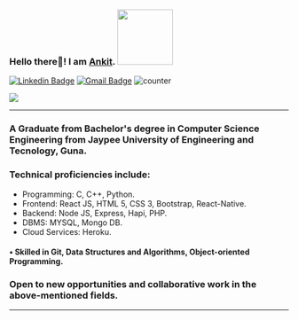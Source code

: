 ### Hello there👋! I am <a href="https://ankitraj.live/"> Ankit</a>. <img src="https://media.giphy.com/media/eNotYhz6gsoNBUzsUa/giphy.gif" width="100">

[![Linkedin Badge](https://img.shields.io/badge/-itsrankit-blue?style=flat-square&logo=Linkedin&logoColor=white&link=https://www.linkedin.com/in/itsrankit)](https://www.linkedin.com/in/itsrankit/)
[![Gmail Badge](https://img.shields.io/badge/-itsrankit@gmail.com-c14438?style=flat-square&logo=Gmail&logoColor=white&link=mailto:itsrankit@gmail.com)](mailto:itsrankit@gmail.com)
![counter](https://en8cphwi4htv6aw.m.pipedream.net)

![](https://github-readme-stats.vercel.app/api?username=ankit039&theme=dark&show_icons=true) 
<hr/>

<!--## <img src="https://media.giphy.com/media/du3J3cXyzhj75IOgvA/giphy.gif" width="50"> Summary: <img src="https://media.giphy.com/media/lPAXUzSS1PlwgH53oz/giphy.gif" width="30">-->

### A Graduate from Bachelor's degree in Computer Science Engineering from Jaypee University of Engineering and Tecnology, Guna. 

### Technical proficiencies include:

* Programming: C, C++, Python.
* Frontend: React JS, HTML 5, CSS 3, Bootstrap, React-Native.
* Backend: Node JS, Express, Hapi, PHP.
* DBMS: MYSQL, Mongo DB.
* Cloud Services: Heroku.
 
####  • Skilled in Git, Data Structures and Algorithms, Object-oriented Programming.

###  Open to new opportunities and collaborative work in the above-mentioned fields.

<hr/>

<!--
Here are some ideas to get you started:

- 🔭 I’m currently working on ...
- 🌱 I’m currently learning ...
- 👯 I’m looking to collaborate on ...
- 🤔 I’m looking for help with ...
- 💬 Ask me about ...
- 📫 How to reach me: ...
- 😄 Pronouns: ...
- ⚡ Fun fact: ...
-->
